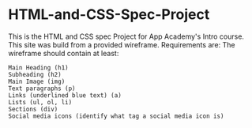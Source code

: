# HTML-and-CSS-Spec-Project
This is the HTML and CSS spec Project for App Academy's Intro course. This site was build from a provided wireframe.
Requirements are:
The wireframe should contain at least:

    Main Heading (h1)
    Subheading (h2)
    Main Image (img)
    Text paragraphs (p)
    Links (underlined blue text) (a)
    Lists (ul, ol, li)
    Sections (div)
    Social media icons (identify what tag a social media icon is)
